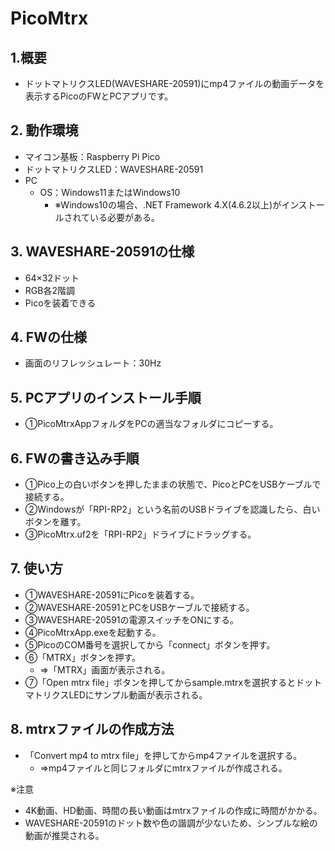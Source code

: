 # PicoMtrx

## 1.概要

- ドットマトリクスLED(WAVESHARE-20591)にmp4ファイルの動画データを表示するPicoのFWとPCアプリです。 

## 2. 動作環境

- マイコン基板：Raspberry Pi Pico 
- ドットマトリクスLED：WAVESHARE-20591
- PC
  - OS：Windows11またはWindows10
    - ※Windows10の場合、.NET Framework 4.X(4.6.2以上)がインストールされている必要がある。
  
## 3. WAVESHARE-20591の仕様

- 64×32ドット
- RGB各2階調
- Picoを装着できる
   
## 4. FWの仕様

- 画面のリフレッシュレート：30Hz

## 5. PCアプリのインストール手順

- ①PicoMtrxAppフォルダをPCの適当なフォルダにコピーする。

## 6. FWの書き込み手順

- ①Pico上の白いボタンを押したままの状態で、PicoとPCをUSBケーブルで接続する。
- ②Windowsが「RPI-RP2」という名前のUSBドライブを認識したら、白いボタンを離す。
- ③PicoMtrx.uf2を「RPI-RP2」ドライブにドラッグする。

## 7. 使い方

- ①WAVESHARE-20591にPicoを装着する。
- ②WAVESHARE-20591とPCをUSBケーブルで接続する。
- ③WAVESHARE-20591の電源スイッチをONにする。
- ④PicoMtrxApp.exeを起動する。
- ⑤PicoのCOM番号を選択してから「connect」ボタンを押す。
- ⑥「MTRX」ボタンを押す。
  - ⇒「MTRX」画面が表示される。
- ⑦「Open mtrx file」ボタンを押してからsample.mtrxを選択するとドットマトリクスLEDにサンプル動画が表示される。

## 8. mtrxファイルの作成方法

- 「Convert mp4 to mtrx file」を押してからmp4ファイルを選択する。
  - ⇒mp4ファイルと同じフォルダにmtrxファイルが作成される。

※注意
- 4K動画、HD動画、時間の長い動画はmtrxファイルの作成に時間がかかる。
- WAVESHARE-20591のドット数や色の諧調が少ないため、シンプルな絵の動画が推奨される。
